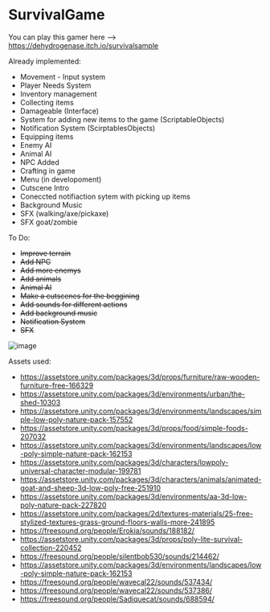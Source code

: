 # SurvivalGame

You can play this gamer here --> https://dehydrogenase.itch.io/survivalsample

Already implemented:
- Movement - Input system
- Player Needs System
- Inventory management
- Collecting items
- Damageable (Interface)
- System for adding new items to the game (ScriptableObjects)
- Notification System (ScirptablesObjects)
- Equipping items
- Enemy AI
- Animal AI
- NPC Added
- Crafting in game
- Menu (in developoment)
- Cutscene Intro
- Coneccted notifiaction sytem with picking up items
- Background Music
- SFX (walking/axe/pickaxe)
- SFX goat/zombie

  
To Do:
  - ~~Improve terrain~~
  - ~~Add NPC~~
  - ~~Add more enemys~~
  - ~~Add animals~~
  - ~~Animal AI~~
  - ~~Make a cutscenes for the beggining~~
  - ~~Add sounds for different actions~~
  - ~~Add background music~~
  - ~~Notification System~~
  - ~~SFX~~

![image](https://github.com/user-attachments/assets/81d27380-6995-49bb-aeb2-61659c64866f)

Assets used:
- https://assetstore.unity.com/packages/3d/props/furniture/raw-wooden-furniture-free-166329
- https://assetstore.unity.com/packages/3d/environments/urban/the-shed-10303
- https://assetstore.unity.com/packages/3d/environments/landscapes/simple-low-poly-nature-pack-157552
- https://assetstore.unity.com/packages/3d/props/food/simple-foods-207032
- https://assetstore.unity.com/packages/3d/environments/landscapes/low-poly-simple-nature-pack-162153
- https://assetstore.unity.com/packages/3d/characters/lowpoly-universal-character-modular-199781
- https://assetstore.unity.com/packages/3d/characters/animals/animated-goat-and-sheep-3d-low-poly-free-251910
- https://assetstore.unity.com/packages/3d/environments/aa-3d-low-poly-nature-pack-227820
- https://assetstore.unity.com/packages/2d/textures-materials/25-free-stylized-textures-grass-ground-floors-walls-more-241895
- https://freesound.org/people/Erokia/sounds/188182/
- https://assetstore.unity.com/packages/3d/props/poly-lite-survival-collection-220452
- https://freesound.org/people/silentbob530/sounds/214462/
- https://assetstore.unity.com/packages/3d/environments/landscapes/low-poly-simple-nature-pack-162153
- https://freesound.org/people/wavecal22/sounds/537434/
- https://freesound.org/people/wavecal22/sounds/537386/
- https://freesound.org/people/Sadiquecat/sounds/688594/
